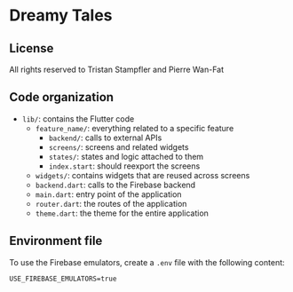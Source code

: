 # Dreamy Tales

## License

All rights reserved to Tristan Stampfler and Pierre Wan-Fat

## Code organization

* `lib/`: contains the Flutter code
  * `feature_name/`: everything related to a specific feature
    * `backend/`: calls to external APIs
    * `screens/`: screens and related widgets
    * `states/`: states and logic attached to them
    * `index.start`: should reexport the screens
  * `widgets/`: contains widgets that are reused across screens
  * `backend.dart`: calls to the Firebase backend
  * `main.dart`: entry point of the application
  * `router.dart`: the routes of the application
  * `theme.dart`: the theme for the entire application

## Environment file

To use the Firebase emulators, create a `.env` file with the following content:

```
USE_FIREBASE_EMULATORS=true
```
